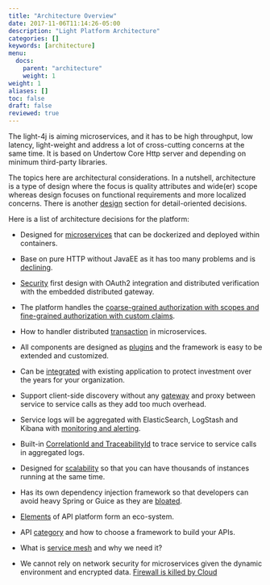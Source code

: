 ```yaml
---
title: "Architecture Overview"
date: 2017-11-06T11:14:26-05:00
description: "Light Platform Architecture"
categories: []
keywords: [architecture]
menu:
  docs:
    parent: "architecture"
    weight: 1
weight: 1
aliases: []
toc: false
draft: false
reviewed: true
---
```


The light-4j is aiming microservices, and it has to be high throughput, low latency, light-weight and address a lot of cross-cutting concerns at the same time. It is based on Undertow Core Http server and depending on minimum third-party libraries.

The topics here are architectural considerations. In a nutshell, architecture is a type of design where the focus is quality attributes and wide(er) scope whereas design focuses on functional requirements and more localized concerns. There is another [design][] section for detail-oriented decisions.

Here is a list of architecture decisions for the platform:

* Designed for [microservices][] that can be dockerized and deployed within containers.

* Base on pure HTTP without JavaEE as it has too many problems and is [declining][].
 
* [Security][] first design with OAuth2 integration and distributed verification with the embedded distributed gateway.

* The platform handles the [coarse-grained authorization with scopes and fine-grained authorization with custom claims][]. 

* How to handler distributed [transaction][] in microservices.

* All components are designed as [plugins][] and the framework is easy to be extended and customized.

* Can be [integrated][] with existing application to protect investment over the years for your organization.

* Support client-side discovery without any [gateway][] and proxy between service to service calls as they add too much overhead. 

* Service logs will be aggregated with ElasticSearch, LogStash and Kibana with [monitoring and alerting][].

* Built-in [CorrelationId and TraceabilityId][] to trace service to service calls in aggregated logs.

* Designed for [scalability][] so that you can have thousands of instances running at the same time. 
 
* Has its own dependency injection framework so that developers can avoid heavy Spring or Guice as they are [bloated][]. 

* [Elements][] of API platform form an eco-system. 

* API [category][] and how to choose a framework to build your APIs.

* What is [service mesh][] and why we need it? 

* We cannot rely on network security for microservices given the dynamic environment and encrypted data. [Firewall is killed by Cloud][] 

[design]: /design/
[microservices]: /architecture/microservices/
[declining]: /architecture/jee-is-dead/
[Security]: /architecture/security/
[transaction]: /architecture/transaction/
[plugins]: /architecture/plugin/
[integrated]: /architecture/integration/
[gateway]: /architecture/gateway/
[monitoring and alerting]: /architecture/monitoring/
[CorrelationId and TraceabilityId]: /architecture/traceability/
[scalability]: /architecture/scalability/
[bloated]: /architecture/spring-is-bloated/
[Elements]: /architecture/platform/
[category]: /architecture/category/
[service mesh]: /architecture/service-mesh/
[Firewall is killed by Cloud]: /architecture/firewall/
[coarse-grained authorization with scopes and fine-grained authorization with custom claims]: /architecture/cga-fga/
